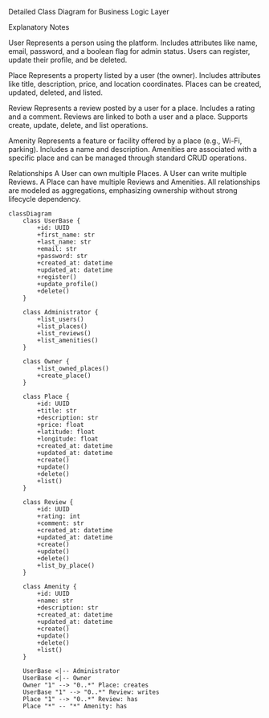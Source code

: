 Detailed Class Diagram for Business Logic Layer

Explanatory Notes

User
Represents a person using the platform.
Includes attributes like name, email, password, and a boolean flag for admin status.
Users can register, update their profile, and be deleted.

Place
Represents a property listed by a user (the owner).
Includes attributes like title, description, price, and location coordinates.
Places can be created, updated, deleted, and listed.

Review
Represents a review posted by a user for a place.
Includes a rating and a comment.
Reviews are linked to both a user and a place.
Supports create, update, delete, and list operations.

Amenity
Represents a feature or facility offered by a place (e.g., Wi-Fi, parking).
Includes a name and description.
Amenities are associated with a specific place and can be managed through standard CRUD operations.

Relationships
A User can own multiple Places.
A User can write multiple Reviews.
A Place can have multiple Reviews and Amenities.
All relationships are modeled as aggregations, emphasizing ownership without strong lifecycle dependency.

```mermaid
classDiagram
    class UserBase {
        +id: UUID
        +first_name: str
        +last_name: str
        +email: str
        +password: str
        +created_at: datetime
        +updated_at: datetime
        +register()
        +update_profile()
        +delete()
    }
    
    class Administrator {
        +list_users()
        +list_places()
        +list_reviews()
        +list_amenities()
    }

    class Owner {
        +list_owned_places()
        +create_place()
    }
    
    class Place {
        +id: UUID
        +title: str
        +description: str
        +price: float
        +latitude: float
        +longitude: float
        +created_at: datetime
        +updated_at: datetime
        +create()
        +update()
        +delete()
        +list()
    }

    class Review {
        +id: UUID
        +rating: int
        +comment: str
        +created_at: datetime
        +updated_at: datetime
        +create()
        +update()
        +delete()
        +list_by_place()
    }
    
    class Amenity {
        +id: UUID
        +name: str
        +description: str
        +created_at: datetime
        +updated_at: datetime
        +create()
        +update()
        +delete()
        +list()
    }

    UserBase <|-- Administrator
    UserBase <|-- Owner
    Owner "1" --> "0..*" Place: creates
    UserBase "1" --> "0..*" Review: writes
    Place "1" --> "0..*" Review: has
    Place "*" -- "*" Amenity: has
```